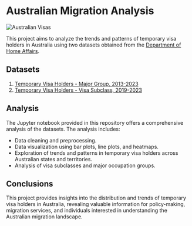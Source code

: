 # Australian Migration Analysis


![Australian Visas](https://upload.wikimedia.org/wikipedia/commons/thumb/6/6f/Human_migration_patterns_proposed_in_Tracing_the_road_down_under.webp/512px-Human_migration_patterns_proposed_in_Tracing_the_road_down_under.webp.png)

This project aims to analyze the trends and patterns of temporary visa holders in Australia using two datasets obtained from the [Department of Home Affairs](https://data.gov.au/search?organisation=Department%20of%20Home%20Affairs).

## Datasets

1. [Temporary Visa Holders - Major Group, 2013-2023](https://data.gov.au/dataset/ds-dga-3b24e20c-7997-4c1b-b37b-5a5f2a7b5c5e/details)
2. [Temporary Visa Holders - Visa Subclass, 2019-2023](https://data.gov.au/dataset/ds-dga-3b24e20c-7997-4c1b-b37b-5a5f2a7b5c5e/details)

## Analysis

The Jupyter notebook provided in this repository offers a comprehensive analysis of the datasets. The analysis includes:

- Data cleaning and preprocessing.
- Data visualization using bar plots, line plots, and heatmaps.
- Exploration of trends and patterns in temporary visa holders across Australian states and territories.
- Analysis of visa subclasses and major occupation groups.

## Conclusions

This project provides insights into the distribution and trends of temporary visa holders in Australia, revealing valuable information for policy-making, migration services, and individuals interested in understanding the Australian migration landscape.

